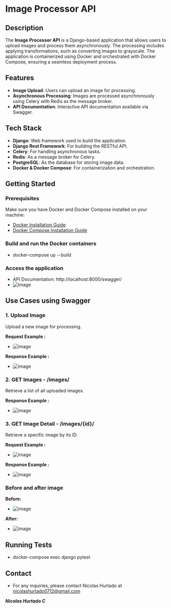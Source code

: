 # Image Processor API

## Description

The **Image Processor API** is a Django-based application that allows users to upload images and process them asynchronously. The processing includes applying transformations, such as converting images to grayscale. The application is containerized using Docker and orchestrated with Docker Compose, ensuring a seamless deployment process.

## Features

- **Image Upload**: Users can upload an image for processing.
- **Asynchronous Processing**: Images are processed asynchronously using Celery with Redis as the message broker.
- **API Documentation**: Interactive API documentation available via Swagger.

## Tech Stack

- **Django**: Web framework used to build the application.
- **Django Rest Framework**: For building the RESTful API.
- **Celery**: For handling asynchronous tasks.
- **Redis**: As a message broker for Celery.
- **PostgreSQL**: As the database for storing image data.
- **Docker & Docker Compose**: For containerization and orchestration.

## Getting Started

### Prerequisites

Make sure you have Docker and Docker Compose installed on your machine:

- [Docker Installation Guide](https://docs.docker.com/get-docker/)
- [Docker Compose Installation Guide](https://docs.docker.com/compose/install/)

### Build and run the Docker containers
- docker-compose up --build

### Access the application
- API Documentation: http://localhost:8000/swagger/
- ![image](https://github.com/user-attachments/assets/c2407a2e-9440-40cf-ac07-99c6c0033e37)


## Use Cases using Swagger

### 1. **Upload Image**
Upload a new image for processing.

**Request Example :**
- ![image](https://github.com/user-attachments/assets/3e72385d-aa88-4e07-89d7-b7c033a63ebb)


**Response  Example :**
- ![image](https://github.com/user-attachments/assets/b16259aa-cddf-4bcd-90a3-58928657b647)



### 2. **GET Images - /images/**
Retrieve a list of all uploaded images.

**Response  Example :**
- ![image](https://github.com/user-attachments/assets/9ee0fed2-af53-4f7b-aa56-58fc7a596e33)


### 3. **GET Image Detail - /images/{id}/**
Retrieve a specific image by its ID.

**Request Example :**
- ![image](https://github.com/user-attachments/assets/7faf351b-a523-42c3-bc97-38a0372eca36)


**Response  Example :**
- ![image](https://github.com/user-attachments/assets/d1d9bb24-0d80-4791-a429-a1e9fbe9a7de)

### **Before and after image**

**Before:**
- ![image](https://github.com/user-attachments/assets/e5928d35-d6f1-45c4-a5f3-b5ee0d47d2d8)

**After:**
- ![image](https://github.com/user-attachments/assets/b75c699d-fb26-4ae2-a6b0-d0d48358e301)


## Running Tests
- docker-compose exec django pytest

## Contact
- For any inquiries, please contact Nicolas Hurtado at nicolashurtado0712@gmail.com

***Nicolas Hurtado C***
